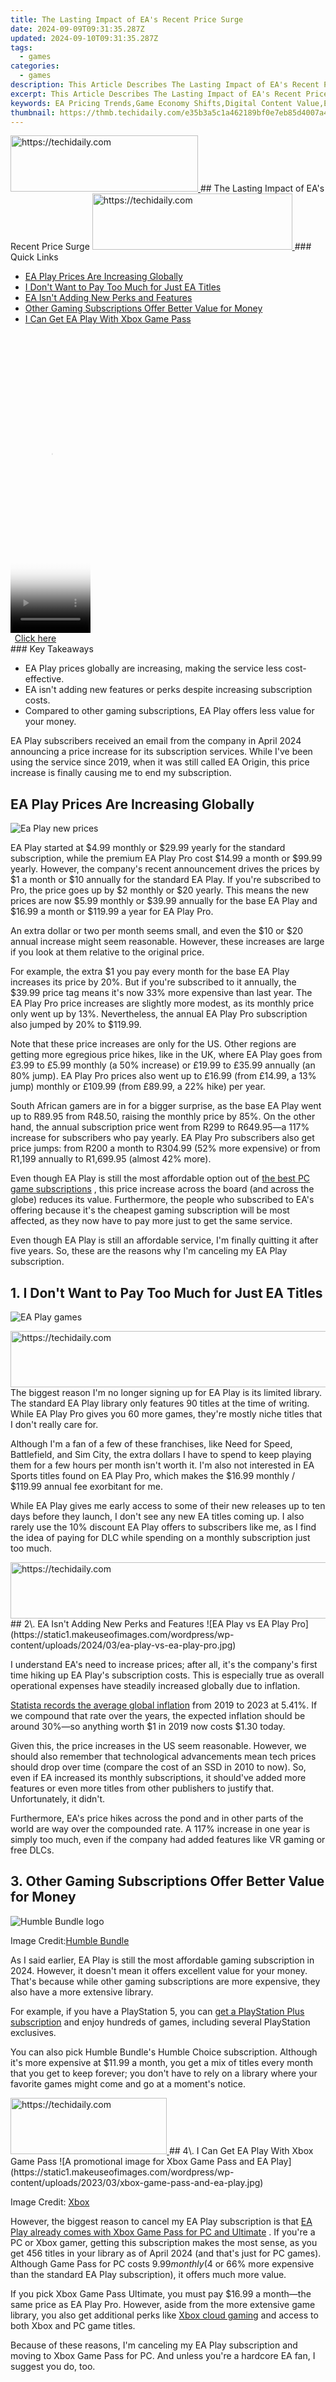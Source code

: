 ```yaml
---
title: The Lasting Impact of EA's Recent Price Surge
date: 2024-09-09T09:31:35.287Z
updated: 2024-09-10T09:31:35.287Z
tags:
  - games
categories:
  - games
description: This Article Describes The Lasting Impact of EA's Recent Price Surge
excerpt: This Article Describes The Lasting Impact of EA's Recent Price Surge
keywords: EA Pricing Trends,Game Economy Shifts,Digital Content Value,EA Market Dynamics,Gaming Cost Analysis,Price Surge Effects,Impact of Games Sale
thumbnail: https://thmb.techidaily.com/e35b3a5c1a462189bf0e7eb85d4007a41df15f6c2fae50b407ca5b13b61d24c2.jpg
---
```


<!-- affiliate ads begin -->
<a href="https://25home.pxf.io/c/5597632/2123476/16836" target="_top" id="2123476">
  <img src="//a.impactradius-go.com/display-ad/16836-2123476" border="0" alt="https://techidaily.com" width="300" height="90"/>
</a>
<img height="0" width="0" src="https://25home.pxf.io/i/5597632/2123476/16836" style="position:absolute;visibility:hidden;" border="0" />
<!-- affiliate ads end -->
## The Lasting Impact of EA's Recent Price Surge

<!-- affiliate ads begin -->
<a href="https://wigfever.sjv.io/c/5597632/2014853/22899" target="_top" id="2014853">
  <img src="//a.impactradius-go.com/display-ad/22899-2014853" border="0" alt="https://techidaily.com" width="320" height="90"/>
</a>
<img height="0" width="0" src="https://wigfever.sjv.io/i/5597632/2014853/22899" style="position:absolute;visibility:hidden;" border="0" />
<!-- affiliate ads end -->
### Quick Links

* [EA Play Prices Are Increasing Globally](#ea-play-prices-are-increasing-globally)
* [I Don't Want to Pay Too Much for Just EA Titles](#i-don-39-t-want-to-pay-too-much-for-just-ea-titles)
* [EA Isn't Adding New Perks and Features](#ea-isn-39-t-adding-new-perks-and-features)
* [Other Gaming Subscriptions Offer Better Value for Money](#other-gaming-subscriptions-offer-better-value-for-money)
* [I Can Get EA Play With Xbox Game Pass](#i-can-get-ea-play-with-xbox-game-pass)

<!-- affiliate ads begin -->
<span id="1977020">
					<video width="128" height="480" style="cursor:pointer"
           poster="//a.impactradius-go.com/display-clicktoplayimage/1977020.png"
           onclick="if(!this.playClicked){this.play();this.setAttribute('controls',true);this.playClicked=true;}">
	   <source src="//a.impactradius-go.com/display-ad/22993-1977020">
	   <img src="//a.impactradius-go.com/display-clicktoplayimage/1977020.png" style="border: none; height: 100%; width: 100%; object-fit: contain">
	</video>
	<div style="width:80px;text-align:center"><a href="javascript:window.open(decodeURIComponent('https%3A%2F%2Fhomestyler.sjv.io%2Fc%2F5597632%2F1977020%2F22993'), '_blank');void(0);">Click here</a></div>
</span>
<img height="0" width="0" src="https://imp.pxf.io/i/5597632/1977020/22993" style="position:absolute;visibility:hidden;" border="0" />
<!-- affiliate ads end -->
### Key Takeaways

* EA Play prices globally are increasing, making the service less cost-effective.
* EA isn't adding new features or perks despite increasing subscription costs.
* Compared to other gaming subscriptions, EA Play offers less value for your money.

 EA Play subscribers received an email from the company in April 2024 announcing a price increase for its subscription services. While I've been using the service since 2019, when it was still called EA Origin, this price increase is finally causing me to end my subscription.

## EA Play Prices Are Increasing Globally
![Ea Play new prices](https://static1.makeuseofimages.com/wordpress/wp-content/uploads/2024/04/ea-play-new-prices.jpg)

 EA Play started at $4.99 monthly or $29.99 yearly for the standard subscription, while the premium EA Play Pro cost $14.99 a month or $99.99 yearly. However, the company's recent announcement drives the prices by $1 a month or $10 annually for the standard EA Play. If you're subscribed to Pro, the price goes up by $2 monthly or $20 yearly. This means the new prices are now $5.99 monthly or $39.99 annually for the base EA Play and $16.99 a month or $119.99 a year for EA Play Pro.

 An extra dollar or two per month seems small, and even the $10 or $20 annual increase might seem reasonable. However, these increases are large if you look at them relative to the original price.

 For example, the extra $1 you pay every month for the base EA Play increases its price by 20%. But if you're subscribed to it annually, the $39.99 price tag means it's now 33% more expensive than last year. The EA Play Pro price increases are slightly more modest, as its monthly price only went up by 13%. Nevertheless, the annual EA Play Pro subscription also jumped by 20% to $119.99.

 Note that these price increases are only for the US. Other regions are getting more egregious price hikes, like in the UK, where EA Play goes from £3.99 to £5.99 monthly (a 50% increase) or £19.99 to £35.99 annually (an 80% jump). EA Play Pro prices also went up to £16.99 (from £14.99, a 13% jump) monthly or £109.99 (from £89.99, a 22% hike) per year.

 South African gamers are in for a bigger surprise, as the base EA Play went up to R89.95 from R48.50, raising the monthly price by 85%. On the other hand, the annual subscription price went from R299 to R649.95—a 117% increase for subscribers who pay yearly. EA Play Pro subscribers also get price jumps: from R200 a month to R304.99 (52% more expensive) or from R1,199 annually to R1,699.95 (almost 42% more).

 Even though EA Play is still the most affordable option out of [the best PC game subscriptions](https://www.makeuseof.com/best-pc-games-subscription-services/) , this price increase across the board (and across the globe) reduces its value. Furthermore, the people who subscribed to EA's offering because it's the cheapest gaming subscription will be most affected, as they now have to pay more just to get the same service.

 Even though EA Play is still an affordable service, I'm finally quitting it after five years. So, these are the reasons why I'm canceling my EA Play subscription.

## 1\. I Don't Want to Pay Too Much for Just EA Titles
![EA Play games](https://static1.makeuseofimages.com/wordpress/wp-content/uploads/2024/03/ea-play-games.jpg)

<!-- affiliate ads begin -->
<a href="https://ephamedtechinc.pxf.io/c/5597632/2120865/26400?prodsku=mercury" target="_top" id="2120865">
  <img src="//a.impactradius-go.com/display-ad/26400-2120865" border="0" alt="https://techidaily.com" width="728" height="90"/>
</a>
<img height="0" width="0" src="https://ephamedtechinc.pxf.io/i/5597632/2120865/26400?prodsku=mercury" style="position:absolute;visibility:hidden;" border="0" />
<!-- affiliate ads end -->
 The biggest reason I'm no longer signing up for EA Play is its limited library. The standard EA Play library only features 90 titles at the time of writing. While EA Play Pro gives you 60 more games, they're mostly niche titles that I don't really care for.

 Although I'm a fan of a few of these franchises, like Need for Speed, Battlefield, and Sim City, the extra dollars I have to spend to keep playing them for a few hours per month isn't worth it. I'm also not interested in EA Sports titles found on EA Play Pro, which makes the $16.99 monthly / $119.99 annual fee exorbitant for me.

 While EA Play gives me early access to some of their new releases up to ten days before they launch, I don't see any new EA titles coming up. I also rarely use the 10% discount EA Play offers to subscribers like me, as I find the idea of paying for DLC while spending on a monthly subscription just too much.

<!-- affiliate ads begin -->
<a href="https://bluettiit.sjv.io/c/5597632/2114267/17093" target="_top" id="2114267">
  <img src="//a.impactradius-go.com/display-ad/17093-2114267" border="0" alt="https://techidaily.com" width="728" height="90"/>
</a>
<img height="0" width="0" src="https://bluettiit.sjv.io/i/5597632/2114267/17093" style="position:absolute;visibility:hidden;" border="0" />
<!-- affiliate ads end -->
## 2\. EA Isn't Adding New Perks and Features
![EA Play vs EA Play Pro](https://static1.makeuseofimages.com/wordpress/wp-content/uploads/2024/03/ea-play-vs-ea-play-pro.jpg)

 I understand EA's need to increase prices; after all, it's the company's first time hiking up EA Play's subscription costs. This is especially true as overall operational expenses have steadily increased globally due to inflation.

[Statista records the average global inflation](https://www.statista.com/statistics/256598/global-inflation-rate-compared-to-previous-year/) from 2019 to 2023 at 5.41%. If we compound that rate over the years, the expected inflation should be around 30%—so anything worth $1 in 2019 now costs $1.30 today.

 Given this, the price increases in the US seem reasonable. However, we should also remember that technological advancements mean tech prices should drop over time (compare the cost of an SSD in 2010 to now). So, even if EA increased its monthly subscriptions, it should've added more features or even more titles from other publishers to justify that. Unfortunately, it didn't.

 Furthermore, EA's price hikes across the pond and in other parts of the world are way over the compounded rate. A 117% increase in one year is simply too much, even if the company had added features like VR gaming or free DLCs.

## 3\. Other Gaming Subscriptions Offer Better Value for Money
![Humble Bundle logo](https://static1.makeuseofimages.com/wordpress/wp-content/uploads/2021/04/humble-bundle-logo.png)

 Image Credit:[Humble Bundle](https://support.humblebundle.com/hc/en-us/articles/202742060-Bundle-Logos)

 As I said earlier, EA Play is still the most affordable gaming subscription in 2024\. However, it doesn't mean it offers excellent value for your money. That's because while other gaming subscriptions are more expensive, they also have a more extensive library.

 For example, if you have a PlayStation 5, you can [get a PlayStation Plus subscription](https://www.makeuseof.com/what-is-playstation-plus/) and enjoy hundreds of games, including several PlayStation exclusives.

 You can also pick Humble Bundle's Humble Choice subscription. Although it's more expensive at $11.99 a month, you get a mix of titles every month that you get to keep forever; you don't have to rely on a library where your favorite games might come and go at a moment's notice.

<!-- affiliate ads begin -->
<a href="https://aligracehair.sjv.io/c/5597632/2115914/19272" target="_top" id="2115914">
  <img src="//a.impactradius-go.com/display-ad/19272-2115914" border="0" alt="https://techidaily.com" width="250" height="90"/>
</a>
<img height="0" width="0" src="https://aligracehair.sjv.io/i/5597632/2115914/19272" style="position:absolute;visibility:hidden;" border="0" />
<!-- affiliate ads end -->
## 4\. I Can Get EA Play With Xbox Game Pass
![A promotional image for Xbox Game Pass and EA Play](https://static1.makeuseofimages.com/wordpress/wp-content/uploads/2023/03/xbox-game-pass-and-ea-play.jpg)

 Image Credit: [Xbox](https://www.xbox.com/en-us/games/store/xbox-game-pass-ultimate/cfq7ttc0khs0?WT.mc%5Fid=CNavGamesXboxGamePassUltimate)

 However, the biggest reason to cancel my EA Play subscription is that [EA Play already comes with Xbox Game Pass for PC and Ultimate](https://www.makeuseof.com/how-to-use-ea-play-xbox-game-pass-pc/) . If you're a PC or Xbox gamer, getting this subscription makes the most sense, as you get 456 titles in your library as of April 2024 (and that's just for PC games). Although Game Pass for PC costs $9.99 monthly ($4 or 66% more expensive than the standard EA Play subscription), it offers much more value.

 If you pick Xbox Game Pass Ultimate, you must pay $16.99 a month—the same price as EA Play Pro. However, aside from the more extensive game library, you also get additional perks like [Xbox cloud gaming](https://www.makeuseof.com/what-is-xbox-cloud-gaming-how-does-it-work/) and access to both Xbox and PC game titles.

 Because of these reasons, I'm canceling my EA Play subscription and moving to Xbox Game Pass for PC. And unless you're a hardcore EA fan, I suggest you do, too.


<ins class="adsbygoogle"
     style="display:block"
     data-ad-format="autorelaxed"
     data-ad-client="ca-pub-7571918770474297"
     data-ad-slot="1223367746"></ins>



<ins class="adsbygoogle"
     style="display:block"
     data-ad-client="ca-pub-7571918770474297"
     data-ad-slot="8358498916"
     data-ad-format="auto"
     data-full-width-responsive="true"></ins>






